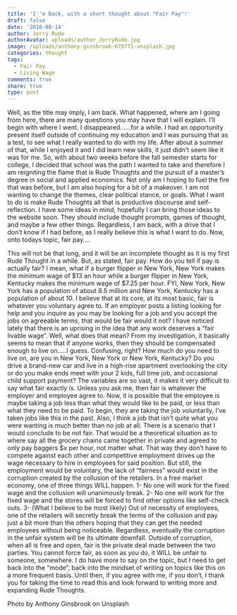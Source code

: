 ```yaml
---
title: 'I''m Back, with a short thought about "Fair Pay"!'
draft: false
date: '2018-08-14'
author: Jerry Rude
authorAvatar: uploads/author_JerryRude.jpg
image: /uploads/anthony-ginsbrook-678771-unsplash.jpg
categories: thought
tags:
  - Fair Pay
  - Living Wage
comments: true
share: true
type: post
---
```

Well, as the title may imply, I am back. What happened, where am I going from here, there are many questions you may have that I will explain. I’ll begin with where I went. I disappeared..….for a while. I had an opportunity present itself outside of continuing my education and I was pursuing that as a test, to see what I really wanted to do with my life.  After about a summer of that, while I enjoyed it and I did learn new skills, it just didn’t seem like it was for me. So, with about two weeks before the fall semester starts for college, I decided that school was the path I wanted to take and therefore I am reigniting the flame that is Rude Thoughts and the pursuit of a master’s degree in social and applied economics. Not only am I hoping to fuel the fire that was before, but I am also hoping for a bit of a makeover. I am not wanting to change the themes, clear political stance, or goals. What I want to do is make Rude Thoughts all that is productive discourse and self-reflection. I have some ideas in mind, hopefully I can bring those ideas to the website soon. They should include thought prompts, games of thought, and maybe a few other things. Regardless, I am back, with a drive that I don’t know if I had before, as I really believe this is what I want to do. Now, onto todays topic, fair pay….

This will not be that long, and it will be an incomplete thought as it is my first Rude Thought in a while. But, as stated, fair pay. How do you tell if pay is actually fair? I mean, what if a burger flipper in New York, New York makes the minimum wage of $13 an hour while a burger flipper in New York, Kentucky makes the minimum wage of $7.25 per hour. FYI, New York, New York has a population of about 8.5 million and New York, Kentucky has a population of about 10. I believe that at its core, at its most basic, fair is whatever you voluntary agree to. If an employer posts a listing looking for help and you inquire as you may be looking for a job and you accept the jobs on agreeable terms, that would be fair would it not? I have noticed lately that there is an uprising in the idea that any work deserves a “fair livable wage”. Well, what does that mean? From my investigation, it basically seems to mean that if anyone works, then they should be compensated enough to live on…..I guess. Confusing, right? How much do you need to live on, are you in New York, New York or New York, Kentucky? Do you drive a brand-new car and live in a high-rise apartment overlooking the city or do you make ends meet with your 2 kids, full time job, and occasional child support payment? The variables are so vast, it makes it very difficult to say what fair exactly is. Unless you ask me, then fair is whatever the employer and employee agree to. Now, it is possible that the employee is maybe taking a job less than what they would like to be paid, or less than what they need to be paid. To begin, they are taking the job voluntarily, I’ve taken jobs like this in the past. Also, I think a job that isn’t quite what you were wanting is much better than no job at all. There is a scenario that I would conclude to be not fair. That would be a theoretical situation as to where say all the grocery chains came together in private and agreed to only pay baggers $x per hour, not matter what. That way they don’t have to compete against each other and competitive employment drives up the wage necessary to hire in employees for said position. But still, the employment would be voluntary, the lack of “fairness” would exist in the corruption created by the collusion of the retailers. In a free market economy, one of three things WILL happen. 1- No one will work for the fixed wage and the collusion will unanimously break. 2- No one will work for the fixed wage and the stores will be forced to find other options like self-check outs. 3- (What I believe to be most likely) Out of necessity of employees, one of the retailers will secretly break the terms of the collusion and pay just a bit more than the others hoping that they can get the needed employees without being noticeable. Regardless, eventually the corruption in the unfair system will be its ultimate downfall. Outside of corruption, when all is free and open, fair is the private deal made between the two parties. You cannot force fair, as soon as you do, it WILL be unfair to someone, somewhere. I do have more to say on the topic, but I need to get back into the “mode”, back into the mindset of writing on topics like this on a more frequent basis. Until then, if you agree with me, if you don’t, I thank you for taking the time to read this and look forward to writing more and expanding Rude Thoughts. 

Photo by Anthony Ginsbrook on Unsplash

